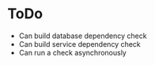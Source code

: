 ToDo
====

* Can build database dependency check
* Can build service dependency check
* Can run a check asynchronously

